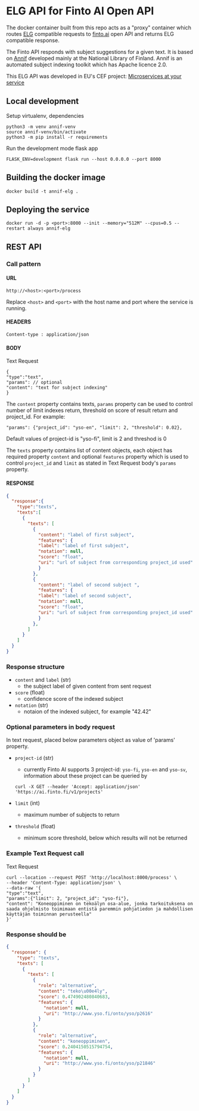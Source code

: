 
# ELG API for Finto AI Open API

The docker container built from this repo acts as a "proxy" container which routes [ELG](https://european-language-grid.readthedocs.io/en/stable/all/A3_API/LTInternalAPI.html) compatible requests to [finto.ai](https://api.annif.org/v1/ui/) open API and returns ELG compatible response.

The Finto API responds with subject suggestions for a given text. It is based on [Annif](http://annif.org/)
developed mainly at the National Library of Finland. Annif is an automated subject indexing toolkit which has Apache licence 2.0.

This ELG API was developed in EU's CEF project: [Microservices at your service](https://www.lingsoft.fi/en/microservices-at-your-service-bridging-gap-between-nlp-research-and-industry)

## Local development

Setup virtualenv, dependencies
```
python3 -m venv annif-venv
source annif-venv/bin/activate
python3 -m pip install -r requirements
```
Run the development mode flask app

```
FLASK_ENV=development flask run --host 0.0.0.0 --port 8000
```

## Building the docker image

```
docker build -t annif-elg .
```

## Deploying the service

```
docker run -d -p <port>:8000 --init --memory="512M" --cpus=0.5 --restart always annif-elg
```

## REST API

### Call pattern

#### URL

```
http://<host>:<port>/process
```

Replace `<host>` and `<port>` with the host name and port where the 
service is running.

#### HEADERS

```
Content-type : application/json
```

#### BODY

Text Request
```
{
"type":"text",
"params": // optional
"content": "text for subject indexing"
}

```

The `content` property contains texts, `params` property can be used to control number of limit indexes return, threshold on score of result return and project_id. For example:

```
"params": {"project_id": "yso-en", "limit": 2, "threshold": 0.02},
```

Default values of project-id is "yso-fi", limit is 2 and threshod is 0

<!-- Or structuredText Request
```json
{
"type":"structuredText",
"texts": [
    {
      "content": "first content",
      "features": // optional
    },
    {
      "content": "second content",
      "features": // optional
    }
  ]
}
``` -->

The `texts` property contains list of content objects, each object has required property `content` and optional `features` property which is used to control `project_id` and `limit` as stated in Text Request body's `params` property.

#### RESPONSE

```json
{
  "response":{
    "type":"texts",
    "texts":[
      {
        "texts": [
          {
            "content": "label of first subject",
            "features": {
            "label": "label of first subject",
            "notation": null,
            "score": "float",
            "uri": "url of subject from corresponding project_id used"
            }
          },
          {
            "content": "label of second subject ",
            "features": {
            "label": "label of second subject",
            "notation": null,
            "score": "float",
            "uri": "url of subject from corresponding project_id used"
            }
          },
        ]
      }
    ]
  }
}
```


### Response structure

- `content` and `label` (str)
  - the subject label of given content from sent request
- `score` (float)
  - confidence score of the indexed subject
- `notation` (str)
  - notaion of the indexed subject, for example "42.42"

### Optional parameters in body request

In text request, placed below parameters object as value of 'params' property. 
<!-- In structured text request, place below parameters as value of `features` property of each content object of `texts` property, if needs. -->
- `project-id` (str)
  - currently Finto AI supports 3 project-id: `yso-fi`, `yso-en` and `yso-sv`, information about these project can be queried by 
  ```
  curl -X GET --header 'Accept: application/json' 'https://ai.finto.fi/v1/projects'
  ```

- `limit` (int)
  - maximum number of subjects to return

- `threshold` (float)
  - minimum score threshold, below which results will not be returned


### Example Text Request call

Text Request
```
curl --location --request POST 'http://localhost:8000/process' \
--header 'Content-Type: application/json' \
--data-raw '{
"type":"text",
"params":{"limit": 2, "project_id": "yso-fi"},
"content": "Koneoppiminen on tekoälyn osa-alue, jonka tarkoituksena on saada ohjelmisto toimimaan entistä paremmin pohjatiedon ja mahdollisen käyttäjän toiminnan perusteella"
}'
```

### Response should be

```json
{
  "response": {
    "type": "texts",
    "texts": [
      {
        "texts": [
          {
            "role": "alternative",
            "content": "teko\u00e4ly",
            "score": 0.474902480840683,
            "features": {
              "notation": null,
              "uri": "http://www.yso.fi/onto/yso/p2616"
            }
          },
          {
            "role": "alternative",
            "content": "koneoppiminen",
            "score": 0.2404150515794754,
            "features": {
              "notation": null,
              "uri": "http://www.yso.fi/onto/yso/p21846"
            }
          }
        ]
      }
    ]
  }
}
```


<!-- ### Example Structured Text Request call

Structured Text Request
```
curl --location --request POST 'http://localhost:8000/process' \
--header 'Content-Type: application/json' \
--data-raw '{
"type":"structuredText",
"texts": [
    {
    "content": "Koneoppiminen on tekoälyn osa-alue, jonka tarkoituksena on saada ohjelmisto toimimaan entistä paremmin pohjatiedon ja mahdollisen käyttäjän toiminnan perusteella",
    "features": {"limit": 2, "project_id": "yso-fi"}
    },
    {
    "content": "Machine learning (ML) is the study of computer algorithms that can improve automatically through experience and by the use of data",
    "features": {"limit": 2, "project_id": "yso-en"}
    }
    ]
}'
``` 

### Response should be

```json
{
    "response": {
        "type": "texts",
        "texts": [
            {
                "texts": [
                    {
                        "content": "tekoäly",
                        "features": {
                            "label": "tekoäly",
                            "notation": null,
                            "score": 0.474902480840683,
                            "uri": "http://www.yso.fi/onto/yso/p2616"
                        }
                    },
                    {
                        "content": "koneoppiminen",
                        "features": {
                            "label": "koneoppiminen",
                            "notation": null,
                            "score": 0.2404150515794754,
                            "uri": "http://www.yso.fi/onto/yso/p21846"
                        }
                    }
                ]
            },
            {
                "texts": [
                    {
                        "content": "algorithms",
                        "features": {
                            "label": "algorithms",
                            "notation": null,
                            "score": 0.5066971778869629,
                            "uri": "http://www.yso.fi/onto/yso/p14524"
                        }
                    },
                    {
                        "content": "machine learning",
                        "features": {
                            "label": "machine learning",
                            "notation": null,
                            "score": 0.43361249566078186,
                            "uri": "http://www.yso.fi/onto/yso/p21846"
                        }
                    }
                ]
            }
        ]
    }
}
``` -->
